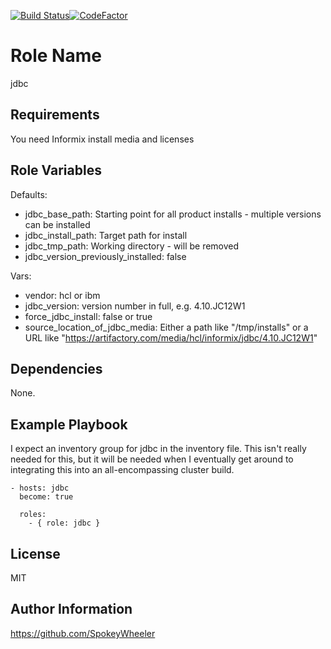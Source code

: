 [![Build Status](https://travis-ci.com/SpokeyWheeler/jdbc.svg?branch=master)](https://travis-ci.com/SpokeyWheeler/jdbc)[![CodeFactor](https://www.codefactor.io/repository/github/spokeywheeler/csdk/badge)](https://www.codefactor.io/repository/github/spokeywheeler/csdk)

Role Name
=========

jdbc

Requirements
------------

You need Informix install media and licenses

Role Variables
--------------

Defaults:

*   jdbc_base_path: Starting point for all product installs - multiple versions can be installed
*   jdbc_install_path: Target path for install
*   jdbc_tmp_path: Working directory - will be removed
*   jdbc_version_previously_installed: false 

Vars:

*   vendor: hcl or ibm
*   jdbc_version: version number in full, e.g. 4.10.JC12W1 
*   force_jdbc_install: false or true
*   source_location_of_jdbc_media: Either a path like "/tmp/installs" or a URL like "https://artifactory.com/media/hcl/informix/jdbc/4.10.JC12W1"

Dependencies
------------

None.

Example Playbook
----------------

I expect an inventory group for jdbc in the inventory file. This isn't really needed for this, but it will be needed when I eventually get around to integrating this into an all-encompassing cluster build.

```
- hosts: jdbc
  become: true

  roles:
    - { role: jdbc }
```

License
-------

MIT

Author Information
------------------

https://github.com/SpokeyWheeler
